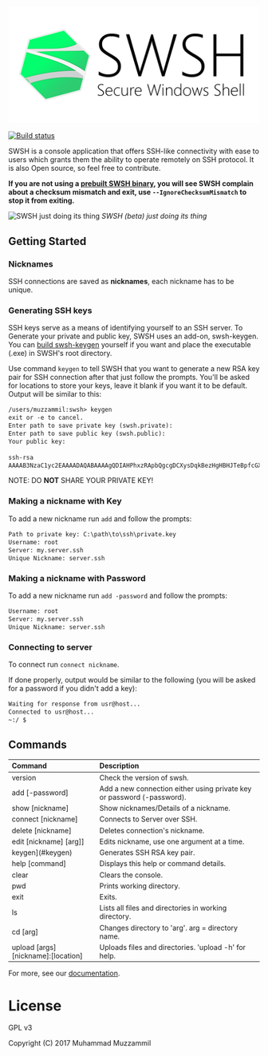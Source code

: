 <img src=".images/github banner.png"/>

[![Build status](https://ci.appveyor.com/api/projects/status/1f2uc16tue6h0r0l/branch/master?svg=true)](https://ci.appveyor.com/project/muhammadmuzzammil1998/swsh/branch/master)

SWSH is a console application that offers SSH-like connectivity with ease to users which grants them the ability to operate remotely on SSH protocol. It is also Open source, so feel free to contribute.

**If you are not using a [prebuilt SWSH binary](https://github.com/SecureWindowsShell/SWSH/releases), you will see SWSH complain about a checksum mismatch and exit, use `--IgnoreChecksumMismatch` to stop it from exiting.**

![SWSH just doing its thing](https://user-images.githubusercontent.com/12321712/36257898-bfaba952-127e-11e8-9bd9-b63d4885f649.png)
*SWSH (beta) just doing its thing*

## Getting Started

### Nicknames

SSH connections are saved as **nicknames**, each nickname has to be unique.

### Generating SSH keys

SSH keys serve as a means of identifying yourself to an SSH server. To Generate your private and public key, SWSH uses an add-on, swsh-keygen. You can [build swsh-keygen](https://github.com/SecureWindowsShell/swsh-keygen) yourself if you want and place the executable (.exe) in SWSH's root directory. 

Use command ```keygen``` to tell SWSH that you want to generate a new RSA key pair for SSH connection after that just follow the prompts. 
You'll be asked for locations to store your keys, leave it blank if you want it to be default.
Output will be similar to this:

```swsh
/users/muzzammil:swsh> keygen
exit or -e to cancel.
Enter path to save private key (swsh.private): 
Enter path to save public key (swsh.public):
Your public key:

ssh-rsa AAAAB3NzaC1yc2EAAAADAQABAAAAgQDIAHPhxzRApbQgcgDCXysDqkBezHgHBHJTeBpfcGXfkHyGKUlbv7X1Ftz5Qyl6lEPwTg2vOR+FCMKbOOVbv5ISZXJJyGSiPPqis0Jfp58wmSjPuyS78N+ZgqynD6SXbcKbJhEYtriPBKueraj3lY3DYQjRQR42YoeAqjcAg2Riew==
```

NOTE: DO **NOT** SHARE YOUR PRIVATE KEY!

### Making a nickname with Key

To add a new nickname run ```add``` and follow the prompts:

```swsh
Path to private key: C:\path\to\ssh\private.key
Username: root
Server: my.server.ssh
Unique Nickname: server.ssh
```

### Making a nickname with Password

To add a new nickname run ```add -password``` and follow the prompts:

```swsh
Username: root
Server: my.server.ssh
Unique Nickname: server.ssh
```

### Connecting to server

To connect run ```connect nickname```.

If done properly, output would be similar to the following (you will be asked for a password if you didn't add a key):

```swsh
Waiting for response from usr@host...
Connected to usr@host...
~:/ $
```

## Commands

| Command                             | Description                                                            |
|:------------------------------------|:-----------------------------------------------------------------------|
| version                             | Check the version of swsh.                                             |
| add    [-password]                  | Add a new connection either using private key or password (-password). |
| show    [nickname]                  | Show nicknames/Details of a nickname.                                  |
| connect [nickname]                  | Connects to Server over SSH.                                           |
| delete  [nickname]                  | Deletes connection's nickname.                                         |
| edit    [nickname] [arg]]           | Edits nickname, use one argument at a time.                            |
| keygen](#keygen)                    | Generates SSH RSA key pair.                                            |
| help    [command]                   | Displays this help or command details.                                 |
| clear                               | Clears the console.                                                    |
| pwd                                 | Prints working directory.                                              |
| exit                                | Exits.                                                                 |
| ls                                  | Lists all files and directories in working directory.                  |
| cd [arg]                            | Changes directory to 'arg'. arg = directory name.                      |
| upload [args] [nickname]:[location] | Uploads files and directories. 'upload -h' for help.                   |

For more, see our [documentation](DOCUMENTATION.md).

# License

GPL v3

Copyright (C) 2017  Muhammad Muzzammil
